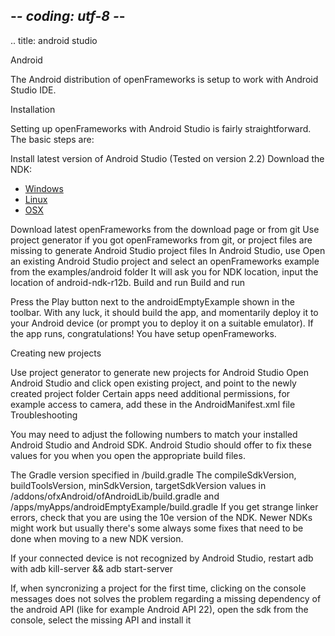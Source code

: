 ## -*- coding: utf-8 -*-
.. title: android studio

Android

The Android distribution of openFrameworks is setup to work with Android Studio IDE.

Installation

Setting up openFrameworks with Android Studio is fairly straightforward. The basic steps are:

Install latest version of Android Studio (Tested on version 2.2)
Download the NDK:

- [Windows](https://dl.google.com/android/repository/android-ndk-r12b-windows-x86_64.zip) 
- [Linux](https://dl.google.com/android/repository/android-ndk-r12b-linux-x86_64.zip) 
- [OSX](https://dl.google.com/android/repository/android-ndk-r12b-darwin-x86_64.zip)

Download latest openFrameworks from the download page or from git
Use project generator if you got openFrameworks from git, or project files are missing to generate Android Studio project files
In Android Studio, use Open an existing Android Studio project and select an openFrameworks example from the examples/android folder
It will ask you for NDK location, input the location of android-ndk-r12b.
Build and run
Build and run

Press the Play button next to the androidEmptyExample shown in the toolbar. With any luck, it should build the app, and momentarily deploy it to your Android device (or prompt you to deploy it on a suitable emulator). If the app runs, congratulations! You have setup openFrameworks.

Creating new projects

Use project generator to generate new projects for Android Studio
Open Android Studio and click open existing project, and point to the newly created project folder
Certain apps need additional permissions, for example access to camera, add these in the AndroidManifest.xml file
Troubleshooting

You may need to adjust the following numbers to match your installed Android Studio and Android SDK. Android Studio should offer to fix these values for you when you open the appropriate build files.

The Gradle version specified in /build.gradle
The compileSdkVersion, buildToolsVersion, minSdkVersion, targetSdkVersion values in /addons/ofxAndroid/ofAndroidLib/build.gradle and /apps/myApps/androidEmptyExample/build.gradle
If you get strange linker errors, check that you are using the 10e version of the NDK. Newer NDKs might work but usually there's some always some fixes that need to be done when moving to a new NDK version.

If your connected device is not recognized by Android Studio, restart adb with adb kill-server && adb start-server

If, when syncronizing a project for the first time, clicking on the console messages does not solves the problem regarding a missing dependency of the android API (like for example Android API 22), open the sdk from the console, select the missing API and install it
